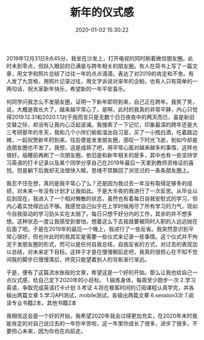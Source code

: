 ﻿---
title: 新年的仪式感
date: 2020-01-02 15:30:22
tags: 日常
---

2019年12月31日9点45分，我坐在沙发上，打开电视的同时刷着微信朋友圈。此时未到零点，但跃入眼前的已满是与跨年相关的朋友圈。有人在简书上写了一篇文章，用文字和照片总结了过往一年的点点滴滴，表达了对2019的肯定和不舍。有人发了九宫格，用照片记录过往，用文字诉说对来年的企盼。也有人只有简单的一两句话，祝大家新年快乐，希望新的一年平安喜乐。

<!--more-->
何同学问我怎么不发朋友圈，证明一下新年即将到来，自己正在跨年。我笑了笑，说，大概是我长大了，越来越平常心了。是啊，此时的我真的非常平静，内心只觉得2019.12.31和2020.1.1对于我而言只是无数个日日夜夜中的两天而已，虽是新旧交替之际，却没有让我内心泛起波澜。我搜索了一下记忆，印象最深的跨年还是大三考研那年的冬天，我和几个小伴们偷偷溜出自习室，买了一小瓶白酒，吃着路边摊，一起祝贺新年的到来。往后便是发发朋友圈，感叹一下时光飞逝，到如今却是连朋友圈也不发了。我想，这是成熟了吧，用平常心面对越来越多的事情，这样也很好。临睡前再刷了一次朋友圈，依旧是和新年相关的居多，其中也有一些坚持学习英语的打卡记录以及某个同学分享自己在2019年最后一天拿到教师资格证的喜悦。但是躺下后我却无法很快入眠，思绪不禁飘回了浏览过的一条条朋友圈上。

我忍不住在想，真的是我平常心了么？还是因为我过去一年没有取得足够多的成绩，对未来一年没有计划才让我如此。于是大半夜的我进行了一次反思。从毕业以后到现在，我进入了一个相对懒散的状态，虽然也有着每日自我安慰式的学习，但内心着实觉得远远不够。我感觉自己似乎在上学时候用尽了所有学习的力气，现如今自我驱动的学习劲头实在太弱了。每日只想干好分内的工作，其余的并不想多想。这种状态一度让我感受到害怕，想着这么下去我就要被同时入职的人远远抛在后面了吧。于是在2019年的最后一个晚上，我进行了一些反省。我突然意识到平常心很好，但也许此时的我其实是需要一些仪式来记录一些事情。这个仪式并不拘泥于发朋友圈的形式，而可以是任何自我总结，自我反省的方式，对过去的表现加以总结，对未来定下目标。这样子才是在慢慢朝前走吧，我真的很担心在不知不觉间我的脚步已慢慢落后，终究只能望着别人的背影渐行渐远。

于是，便有了这篇流水账般的文章，希望这是一个好的开始。那么让我也给自己一点仪式感，给自己定下2020年的小目标。
1.锻炼身体，每周至少跑步一次
2.学习英语，争取完成英语打卡计划
3.考证
4.将在极客时间的订阅课程认真学完，并各输出两篇文章
5.学习API测试，mobile测试，各输出两篇文章
6.session3次
7.阅读专业书籍2本，其他书籍2本
           
我相信这会是一个好的开始，我希望2020年我会过得更加充实，在2020年末时我能肯定的对自己说过去的一年你辛苦啦，这一年里你成长了很多，进步了很多，不要担心未来，因为你也在向前走。